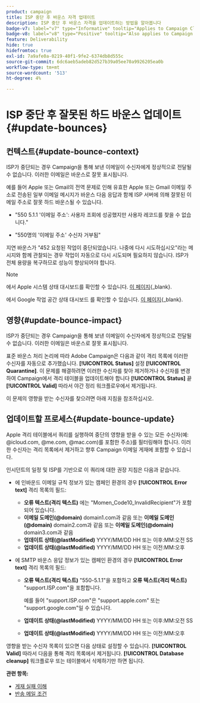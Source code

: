 ```yaml
---
product: campaign
title: ISP 중단 후 바운스 자격 업데이트
description: ISP 중단 후 바운스 자격을 업데이트하는 방법을 알아봅니다
badge-v7: label="v7" type="Informative" tooltip="Applies to Campaign Classic v7"
badge-v8: label="v8" type="Positive" tooltip="Also applies to Campaign v8"
feature: Deliverability
hide: true
hidefromtoc: true
exl-id: 7a9afe0a-0219-40f1-9fe2-6374db8d555c
source-git-commit: 6dc6aeb5adeb82d527b39a05ee70a9926205ea0b
workflow-type: tm+mt
source-wordcount: '513'
ht-degree: 4%

---
```


# ISP 중단 후 잘못된 하드 바운스 업데이트 {#update-bounces}



## 컨텍스트{#update-bounce-context}

ISP가 중단되는 경우 Campaign을 통해 보낸 이메일이 수신자에게 정상적으로 전달될 수 없습니다. 이러한 이메일은 바운스로 잘못 표시됩니다.

예를 들어 Apple 또는 Gmail의 전역 문제로 인해 유효한 Apple 또는 Gmail 이메일 주소로 전송된 일부 이메일 메시지가 바운스 다음 응답과 함께 ISP 서버에 의해 잘못된 이메일 주소로 잘못 하드 바운스될 수 있습니다.

* &quot;550 5.1.1 &#39;이메일 주소&#39;: 사용자 조회에 성공했지만 사용자 레코드를 찾을 수 없습니다.&quot;

* &quot;550명의 &#39;이메일 주소&#39; 수신자 거부됨&quot;

지연 바운스가 &quot;452 요청된 작업이 중단되었습니다. 나중에 다시 시도하십시오&quot;라는 메시지와 함께 관찰되는 경우 작업이 자동으로 다시 시도되며 필요하지 않습니다. ISP가 전체 용량을 복구하므로 성능이 향상되어야 합니다.

>[!NOTE]
>
>에서 Apple 시스템 상태 대시보드를 확인할 수 있습니다. [이 페이지](https://www.apple.com/support/systemstatus/){_blank}.
>
>에서 Google 작업 공간 상태 대시보드 를 확인할 수 있습니다. [이 페이지](https://www.google.com/appsstatus#hl=en&amp;v=status){_blank}.

## 영향{#update-bounce-impact}

ISP가 중단되는 경우 Campaign을 통해 보낸 이메일이 수신자에게 정상적으로 전달될 수 없습니다. 이러한 이메일은 바운스로 잘못 표시됩니다.

표준 바운스 처리 논리에 따라 Adobe Campaign은 다음과 같이 격리 목록에 이러한 수신자를 자동으로 추가했습니다. **[!UICONTROL Status]** 설정 **[!UICONTROL Quarantine]**. 이 문제를 해결하려면 이러한 수신자를 찾아 제거하거나 수신자를 변경하여 Campaign에서 격리 테이블을 업데이트해야 합니다 **[!UICONTROL Status]** 끝 **[!UICONTROL Valid]** 따라서 야간 정리 워크플로우에서 제거됩니다.

이 문제의 영향을 받는 수신자를 찾으려면 아래 지침을 참조하십시오.

## 업데이트할 프로세스{#update-bounce-update}

Apple 격리 테이블에서 쿼리를 실행하여 중단의 영향을 받을 수 있는 모든 수신자(예: @icloud.com, @me.com, @mac.com)를 포함한 주소)를 필터링해야 합니다. 이러한 수신자는 격리 목록에서 제거하고 향후 Campaign 이메일 게재에 포함할 수 있습니다.

인시던트의 일정 및 ISP를 기반으로 이 쿼리에 대한 권장 지침은 다음과 같습니다.

* 에 인바운드 이메일 규칙 정보가 있는 캠페인 환경의 경우 **[!UICONTROL Error text]** 격리 목록의 필드:

   * **오류 텍스트(격리 텍스트)** 에는 &quot;Momen_Code10_InvalidRecipient&quot;가 포함되어 있습니다.
   * **이메일 도메인(@domain)** domain1.com과 같음 또는 **이메일 도메인(@domain)** domain2.com과 같음 또는 **이메일 도메인(@domain)** domain3.com과 같음
   * **업데이트 상태(@lastModified)** YYYY/MM/DD HH 또는 이후:MM:오전 SS
   * **업데이트 상태(@lastModified)** YYYY/MM/DD HH 또는 이전:MM:오후

* 에 SMTP 바운스 응답 정보가 있는 캠페인 환경의 경우 **[!UICONTROL Error text]** 격리 목록의 필드:

   * **오류 텍스트(격리 텍스트)** &quot;550-5.1.1&quot;을 포함하고 **오류 텍스트(격리 텍스트)** &quot;support.ISP.com&quot;을 포함합니다.

      예를 들어 &quot;support.ISP.com&quot;은 &quot;support.apple.com&quot; 또는 &quot;support.google.com&quot;일 수 있습니다.

   * **업데이트 상태(@lastModified)** YYYY/MM/DD HH 또는 이후:MM:오전 SS
   * **업데이트 상태(@lastModified)** YYYY/MM/DD HH 또는 이전:MM:오후


영향을 받는 수신자 목록이 있으면 다음 상태로 설정할 수 있습니다. **[!UICONTROL Valid]** 따라서 다음을 통해 격리 목록에서 제거됩니다. **[!UICONTROL Database cleanup]** 워크플로우 또는 테이블에서 삭제하기만 하면 됩니다.

**관련 항목:**
* [게재 실패 이해](understanding-delivery-failures.md)
* [반송 메일 조건](understanding-delivery-failures.md#bounce-mail-qualification)
